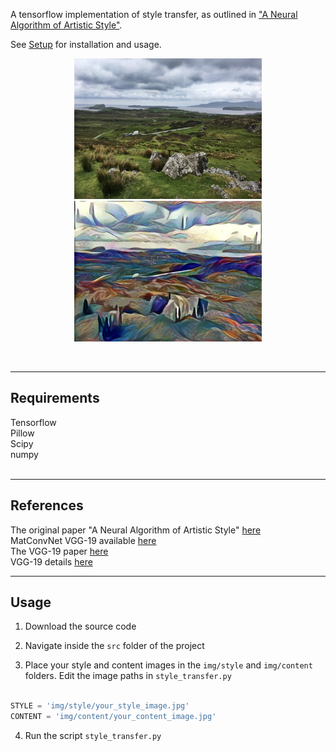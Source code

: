 A tensorflow implementation of style transfer, as outlined in ["A Neural Algorithm of Artistic Style"](https://arxiv.org/abs/1508.06576).

See [Setup](setup.html) for installation and usage.

<p align="center">
<img src="src/img/content/grass.jpg" width="300px">  
<img src="src/img/results/select/carmichael.png" width="300px">
</p>

<br>

___
## Requirements

Tensorflow  
Pillow  
Scipy  
numpy  
<br>

___
## References
The original paper "A Neural Algorithm of Artistic Style" [here](https://arxiv.org/abs/1508.06576)    
MatConvNet VGG-19 available [here](http://www.vlfeat.org/matconvnet/pretrained/#downloading-the-pre-trained-models)  
The VGG-19 paper [here](https://arxiv.org/abs/1409.1556)  
VGG-19 details [here](https://gist.github.com/ksimonyan/3785162f95cd2d5fee77#file-readme-md)

___
## Usage

1. Download the source code

2. Navigate inside the `src` folder of the project

3. Place your style and content images in the `img/style` and `img/content` folders.
Edit the image paths in `style_transfer.py`
<br><br>
```python
STYLE = 'img/style/your_style_image.jpg'
CONTENT = 'img/content/your_content_image.jpg'
```
4. Run the script `style_transfer.py`
